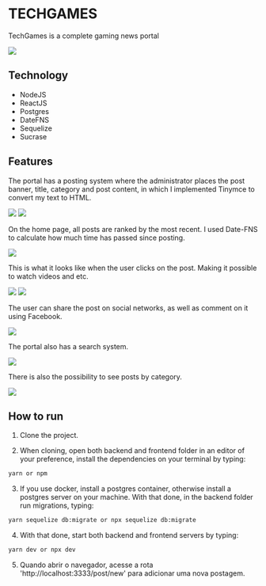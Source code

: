 # TECHGAMES

TechGames is a complete gaming news portal

<img src="assets/print1.png"/>

## Technology
- NodeJS
- ReactJS
- Postgres
- DateFNS
- Sequelize
- Sucrase

## Features

The portal has a posting system where the administrator places the post banner, title, category and post content, in which I implemented Tinymce to convert my text to HTML.

<img src="assets/print9.png"/>

<img src="assets/print10.png"/>

On the home page, all posts are ranked by the most recent. I used Date-FNS to calculate how much time has passed since posting.

<img src="assets/print2.png"/>

This is what it looks like when the user clicks on the post. Making it possible to watch videos and etc.

<img src="assets/print3.png"/>

<img src="assets/print4.png"/>

The user can share the post on social networks, as well as comment on it using Facebook.

<img src="assets/print5.png"/>

The portal also has a search system.

<img src="assets/print7.png"/>

There is also the possibility to see posts by category.

<img src="assets/print8.png"/>

## How to run

1. Clone the project.

2. When cloning, open both backend and frontend folder in an editor of your preference, install the dependencies on your terminal by typing:

```sh
yarn or npm
``` 

3. If you use docker, install a postgres container, otherwise install a postgres server on your machine. With that done, in the backend folder run migrations, typing:

```sh
yarn sequelize db:migrate or npx sequelize db:migrate
```

4. With that done, start both backend and frontend servers by typing:

```sh
yarn dev or npx dev
``` 

5. Quando abrir o navegador, acesse a rota 'http://localhost:3333/post/new' para adicionar uma nova postagem.
